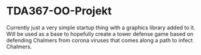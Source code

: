 # TDA367-OO-Projekt

Currently just a very simple startup thing with a graphics library added to it. Will be used as a base to hopefully 
create a tower defense game based on defending Chalmers from corona viruses that comes along a path to infect Chalmers.
